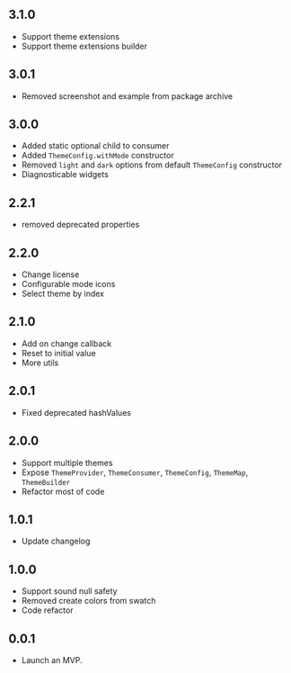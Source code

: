 ## 3.1.0

* Support theme extensions
* Support theme extensions builder

## 3.0.1

* Removed screenshot and example from package archive

## 3.0.0

* Added static optional child to consumer
* Added `ThemeConfig.withMode` constructor
* Removed `light` and `dark` options from default `ThemeConfig` constructor
* Diagnosticable widgets

## 2.2.1

* removed deprecated properties

## 2.2.0

* Change license
* Configurable mode icons
* Select theme by index

## 2.1.0

* Add on change callback
* Reset to initial value
* More utils

## 2.0.1

* Fixed deprecated hashValues

## 2.0.0

* Support multiple themes
* Expose `ThemeProvider`, `ThemeConsumer`, `ThemeConfig`, `ThemeMap`, `ThemeBuilder`
* Refactor most of code


## 1.0.1

* Update changelog

## 1.0.0

* Support sound null safety
* Removed create colors from swatch
* Code refactor

## 0.0.1

* Launch an MVP.
